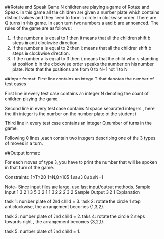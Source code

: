 

##Rotate and Speak Game
N children are playing a game of Rotate and Speak. In this game all the children are given a number plate which contains distinct values and they need to form a circle in clockwise order.
There are Q turns in this game. In each turn two numbers a and b are announced. The rules of the game are as follows :
1.	If the number a is equal to 1 then it means that all the children shift b steps in anti clockwise direction.
2.	If the number a is equal to 2 then it means that all the children shift b steps in clockwise direction.
3.	If the number a is equal to 3 then it means that the child who is standing at  position b in the clockwise order speaks the number on his number plate. Note that the positions are from 0 to N−1 not 1 to N

##Input format:
First line contains an intege T that denotes the number of test cases

First line in every test case contains an integer N denoting the count of children playing the game.

Second line in every test case contains N space separated integers , here the ith integer is the number on the number plate of the student i

Third line in every test case contains an integer Q,number of turns in the game.

Following Q lines ,each contain two integers describing one of the 3 types of moves in a turn.

##Output format:

For each moves of type 3, you have to print the number that will be spoken in that turn of the game.

Constraints:
1≤T≤20
1≤N,Q≤105
1≤a≤3
0≤b≤N−1

Note- Since input files are large, use fast input/output methods.
Sample Input
1
3
2 1 3
5
3 2
1 1
3 2
2 2
3 2
Sample Output
3
2
1
Explanation
 
task 1: number plate of  2nd child = 3.
task 2: rotate the circle 1 step anticlockwise, the arrangement becomes {1,3,2}.
 
task 3: number plate of 2nd child = 2.
taks 4: rotate the circle 2 steps towards right , the arrangement becomes {3,2,1}.
 
task 5: number plate of 2nd child = 1.

